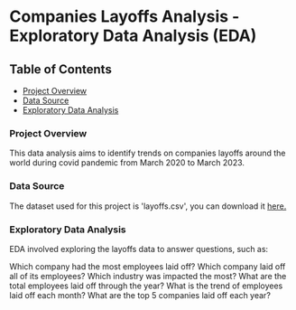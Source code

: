 # Companies Layoffs Analysis - Exploratory Data Analysis (EDA)

## Table of Contents

- [Project Overview](#project-overview)
- [Data Source](#data-source)
- [Exploratory Data Analysis](#exploratory-data-analysis)

### Project Overview

This data analysis aims to identify trends on companies layoffs around the world during covid pandemic from March 2020 to March 2023.

### Data Source

The dataset used for this project is 'layoffs.csv', you can download it [here.](layoffs.csv)

### Exploratory Data Analysis
EDA involved exploring the layoffs data to answer questions, such as:

Which company had the most employees laid off?
Which company laid off all of its employees?
Which industry was impacted the most?
What are the total employees laid off through the year?
What is the trend of employees laid off each month?
What are the top 5 companies laid off each year?
